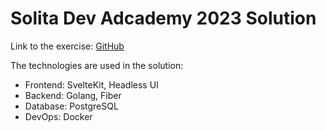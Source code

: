 # Solita Dev Adcademy 2023 Solution

Link to the exercise: [GitHub](https://github.com/solita/dev-academy-2023-exercise)

The technologies are used in the solution:
- Frontend: SvelteKit, Headless UI
- Backend: Golang, Fiber
- Database: PostgreSQL
- DevOps: Docker
